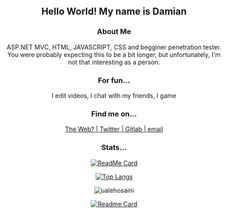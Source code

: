 <div align='center'>
 
## Hello World! My name is Damian



### About Me

ASP.NET MVC, HTML, JAVASCRIPT, CSS and begginer penetration tester. You were probably expecting this to be a bit longer, but unfortunately, I'm not that interesting as a person. 


### For fun...
I edit videos,
I chat with my friends,
I game

### Find me on...

[The Web? | ](https://dkatsios.ml)
[Twitter | ](https://twitter.com/damik_raw)
[Gitlab | ](https://gitlab.com/dk.raw)
[email](mailto://hello@dkatsios.tk)
</div>
<div align='center'>
 
### Stats...
 
   [![ReadMe Card](https://github-readme-stats.vercel.app/api?username=dk-raw&show_icons=true&theme=vue-dark&include_all_commits=true )]()


   [![Top Langs](https://github-readme-stats.vercel.app/api/top-langs/?username=dk-raw&show_icons=true&theme=vue-dark&include_all_commits=true)](https://github.com/anuraghazra/github-readme-stats)
   
   <p><img align="center" src="https://github-readme-streak-stats.herokuapp.com/?user=dk-raw&show_icons=true&theme=vue-dark&include_all_commits=true" alt="ualehosaini" /></p> 

[![Readme Card](https://github-readme-stats.vercel.app/api/pin/?username=dk-raw&repo=inheritance-part3&show_icons=true&theme=vue-dark&include_all_commits=true)](https://github.com/anuraghazra/github-readme-stats)
</div>
